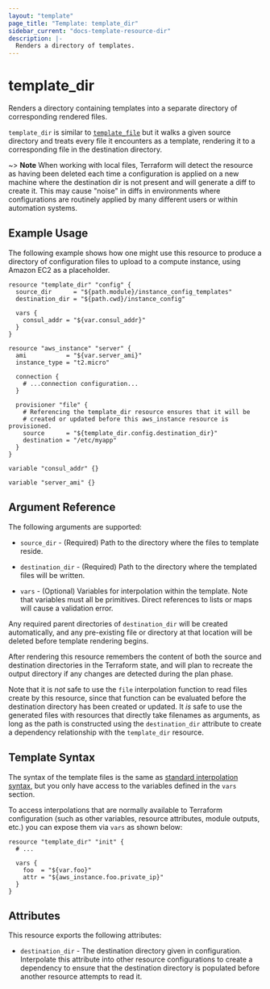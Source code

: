 ```yaml
---
layout: "template"
page_title: "Template: template_dir"
sidebar_current: "docs-template-resource-dir"
description: |-
  Renders a directory of templates.
---
```


# template_dir

Renders a directory containing templates into a separate directory of
corresponding rendered files.

`template_dir` is similar to [`template_file`](../d/file.html) but it walks
a given source directory and treats every file it encounters as a template,
rendering it to a corresponding file in the destination directory.

~> **Note** When working with local files, Terraform will detect the resource
as having been deleted each time a configuration is applied on a new machine
where the destination dir is not present and will generate a diff to create
it. This may cause "noise" in diffs in environments where configurations are
routinely applied by many different users or within automation systems.

## Example Usage

The following example shows how one might use this resource to produce a
directory of configuration files to upload to a compute instance, using
Amazon EC2 as a placeholder.

```hcl
resource "template_dir" "config" {
  source_dir      = "${path.module}/instance_config_templates"
  destination_dir = "${path.cwd}/instance_config"
  
  vars {
    consul_addr = "${var.consul_addr}"
  }
}

resource "aws_instance" "server" {
  ami           = "${var.server_ami}"
  instance_type = "t2.micro"

  connection {
    # ...connection configuration...
  }

  provisioner "file" {
    # Referencing the template_dir resource ensures that it will be
    # created or updated before this aws_instance resource is provisioned.
    source      = "${template_dir.config.destination_dir}"
    destination = "/etc/myapp"
  }
}

variable "consul_addr" {}

variable "server_ami" {}
```

## Argument Reference

The following arguments are supported:

* `source_dir` - (Required) Path to the directory where the files to template reside.

* `destination_dir` - (Required) Path to the directory where the templated files will be written.

* `vars` - (Optional) Variables for interpolation within the template. Note
  that variables must all be primitives. Direct references to lists or maps
  will cause a validation error.

Any required parent directories of `destination_dir` will be created
automatically, and any pre-existing file or directory at that location will
be deleted before template rendering begins.

After rendering this resource remembers the content of both the source and
destination directories in the Terraform state, and will plan to recreate the
output directory if any changes are detected during the plan phase.

Note that it is _not_ safe to use the `file` interpolation function to read
files create by this resource, since that function can be evaluated before the
destination directory has been created or updated. It *is* safe to use the
generated files with resources that directly take filenames as arguments,
as long as the path is constructed using the `destination_dir` attribute
to create a dependency relationship with the `template_dir` resource.

## Template Syntax

The syntax of the template files is the same as
[standard interpolation syntax](docs/configuration/interpolation.html),
but you only have access to the variables defined in the `vars` section.

To access interpolations that are normally available to Terraform
configuration (such as other variables, resource attributes, module
outputs, etc.) you can expose them via `vars` as shown below:

```hcl
resource "template_dir" "init" {
  # ...

  vars {
    foo  = "${var.foo}"
    attr = "${aws_instance.foo.private_ip}"
  }
}
```

## Attributes

This resource exports the following attributes:

* `destination_dir` - The destination directory given in configuration.
  Interpolate this attribute into other resource configurations to create
  a dependency to ensure that the destination directory is populated before
  another resource attempts to read it.
